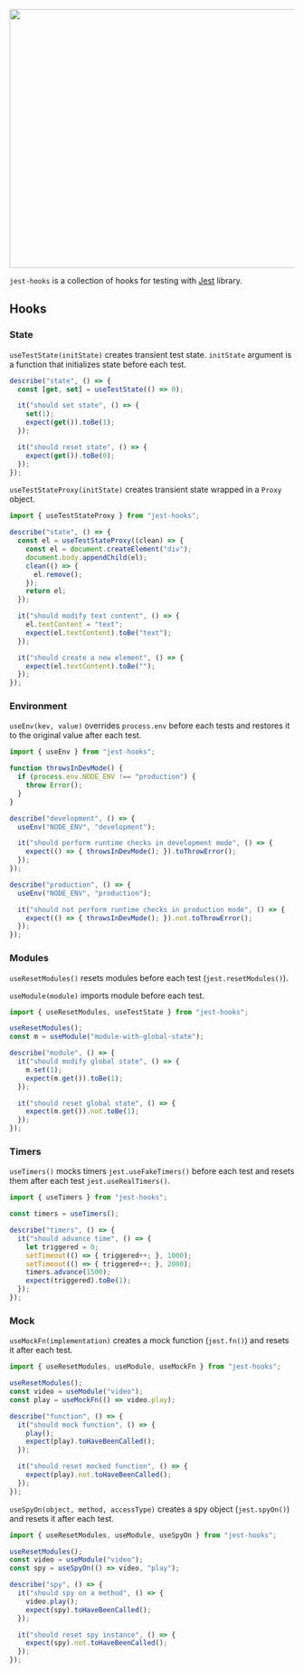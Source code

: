 <p align="center">
  <img width="622" height="457" src="https://localvoid.github.io/jest-hooks/example.png">
</p>


`jest-hooks` is a collection of hooks for testing with [Jest](https://jestjs.io/) library.

## Hooks

### State

`useTestState(initState)` creates transient test state. `initState` argument is a function that initializes state before
each test.

```js
describe("state", () => {
  const [get, set] = useTestState(() => 0);

  it("should set state", () => {
    set(1);
    expect(get()).toBe(1);
  });

  it("should reset state", () => {
    expect(get()).toBe(0);
  });
});
```

`useTestStateProxy(initState)` creates transient state wrapped in a `Proxy` object.

```js
import { useTestStateProxy } from "jest-hooks";

describe("state", () => {
  const el = useTestStateProxy((clean) => {
    const el = document.createElement("div");
    document.body.appendChild(el);
    clean(() => {
      el.remove();
    });
    return el;
  });

  it("should modify text content", () => {
    el.textContent = "text";
    expect(el.textContent).toBe("text");
  });

  it("should create a new element", () => {
    expect(el.textContent).toBe("");
  });
});
```

### Environment

`useEnv(kev, value)` overrides `process.env` before each tests and restores it to the original value after each test.

```js
import { useEnv } from "jest-hooks";

function throwsInDevMode() {
  if (process.env.NODE_ENV !== "production") {
    throw Error();
  }
}

describe("development", () => {
  useEnv("NODE_ENV", "development");

  it("should perform runtime checks in development mode", () => {
    expect(() => { throwsInDevMode(); }).toThrowError();
  });
});

describe("production", () => {
  useEnv("NODE_ENV", "production");

  it("should not perform runtime checks in production mode", () => {
    expect(() => { throwsInDevMode(); }).not.toThrowError();
  });
});
```

### Modules

`useResetModules()` resets modules before each test (`jest.resetModules()`).

`useModule(module)` imports module before each test.

```js
import { useResetModules, useTestState } from "jest-hooks";

useResetModules();
const m = useModule("module-with-global-state");

describe("module", () => {
  it("should modify global state", () => {
    m.set(1);
    expect(m.get()).toBe(1);
  });

  it("should reset global state", () => {
    expect(m.get()).not.toBe(1);
  });
});
```

### Timers

`useTimers()` mocks timers `jest.useFakeTimers()` before each test and resets them after each test
`jest.useRealTimers()`.

```js
import { useTimers } from "jest-hooks";

const timers = useTimers();

describe("timers", () => {
  it("should advance time", () => {
    let triggered = 0;
    setTimeout(() => { triggered++; }, 1000);
    setTimeout(() => { triggered++; }, 2000);
    timers.advance(1500);
    expect(triggered).toBe(1);
  });
});
```

### Mock

`useMockFn(implementation)` creates a mock function (`jest.fn()`) and resets it after each test.

```js
import { useResetModules, useModule, useMockFn } from "jest-hooks";

useResetModules();
const video = useModule("video");
const play = useMockFn(() => video.play);

describe("function", () => {
  it("should mock function", () => {
    play();
    expect(play).toHaveBeenCalled();
  });

  it("should reset mocked function", () => {
    expect(play).not.toHaveBeenCalled();
  });
});
```

`useSpyOn(object, method, accessType)` creates a spy object (`jest.spyOn()`) and resets it after each test.


```js
import { useResetModules, useModule, useSpyOn } from "jest-hooks";

useResetModules();
const video = useModule("video");
const spy = useSpyOn(() => video, "play");

describe("spy", () => {
  it("should spy on a method", () => {
    video.play();
    expect(spy).toHaveBeenCalled();
  });

  it("should reset spy instance", () => {
    expect(spy).not.toHaveBeenCalled();
  });
});
```
